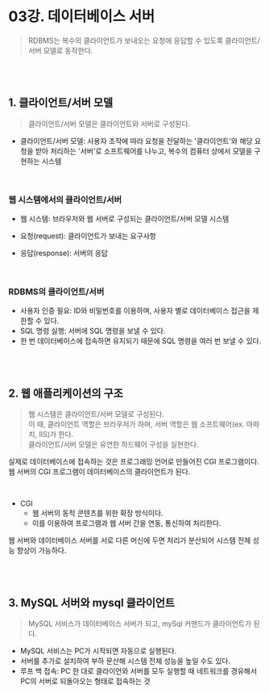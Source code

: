 # 03강. 데이터베이스 서버  
>  RDBMS는 복수의 클라이언트가 보내오는 요청에 응답할 수 있도록 클라이언트/서버 모델로 동작한다.

<br><br>

## 1. 클라이언트/서버 모델
> 클라이언트/서버 모델은 클라이언트와 서버로 구성된다.

* 클라이언트/서버 모델: 사용자 조작에 따라 요청을 전달하는 '클라이언트'와 해당 요청을 받아 처리하는 '서버'로 소프트웨어를 나누고, 복수의 컴퓨터 상에서 모델을 구현하는 시스템  

<br>

### 웹 시스템에서의 클라이언트/서버
* 웹 시스템: 브라우저와 웹 서버로 구성되는 클라이언트/서버 모델 시스템

* 요청(request): 클라이언트가 보내는 요구사항

* 응답(response): 서버의 응답

<br>

### RDBMS의 클라이언트/서버
* 사용자 인증 필요: ID와 비밀번호를 이용하며, 사용자 별로 데이터베이스 접근을 제한할 수 있다.  
* SQL 명령 실행: 서버에 SQL 명령을 보낼 수 있다.
* 한 번 데이터베이스에 접속하면 유지되기 때문에 SQL 명령을 여러 번 보낼 수 있다.


<br><br>

## 2. 웹 애플리케이션의 구조
> 웹 시스템은 클라이언트/서버 모델로 구성된다.  
> 이 때, 클라이언트 역할은 브라우저가 하며, 서버 역할은 웹 소프트웨어(ex. 아파치, IIS)가 한다.  
> 클라이언트/서버 모델은 유연한 하드웨어 구성을 실현한다.  

실제로 데이터베이스에 접속하는 것은 프로그래밍 언어로 만들어진 CGI 프로그램이다.  
웹 서버의 CGI 프로그램이 데이터베이스의 클라이언트가 된다. 

<br>

* CGI
  * 웹 서버의 동적 콘텐츠를 위한 확장 방식이다. 
  * 이를 이용하여 프로그램과 웹 서버 간을 연동, 통신하여 처리한다.  


웹 서버와 데이터베이스 서버를 서로 다른 머신에 두면 처리가 분산되어 시스템 전체 성능 향상이 가능하다.  

<br><br>

## 3. MySQL 서버와 mysql 클라이언트
> MySQL 서비스가 데이터베이스 서버가 되고, mySql 커맨드가 클라이언트가 된다.

* MySQL 서비스는 PC가 시작되면 자동으로 실행된다.  
* 서버를 추가로 설치하여 부하 문산해 시스템 전체 성능을 높일 수도 있다.
* 루프 백 접속: PC 한 대로 클라이언와 서버를 모두 실행할 때 네트워크를 경유해서 PC의 서버로 되돌아오는 형태로 접속하는 것  

